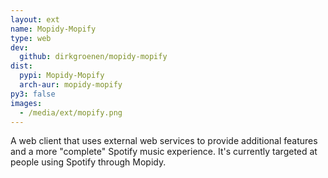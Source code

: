 ```yaml
---
layout: ext
name: Mopidy-Mopify
type: web
dev:
  github: dirkgroenen/mopidy-mopify
dist:
  pypi: Mopidy-Mopify
  arch-aur: mopidy-mopify
py3: false
images:
  - /media/ext/mopify.png
---
```


A web client that uses external web services to provide additional features and
a more "complete" Spotify music experience. It's currently targeted at people
using Spotify through Mopidy.
